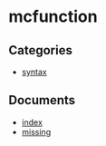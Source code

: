 # mcfunction

## Categories
- [syntax](./syntax/README.md)

## Documents
- [index](index.md)
- [missing](missing.md)